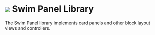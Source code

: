 # <a href="https://www.swimos.org"><img src="https://docs.swimos.org/readme/breach-marlin-blue-wide.svg"></a> Swim Panel Library

The Swim Panel library implements card panels and other block layout
views and controllers.
